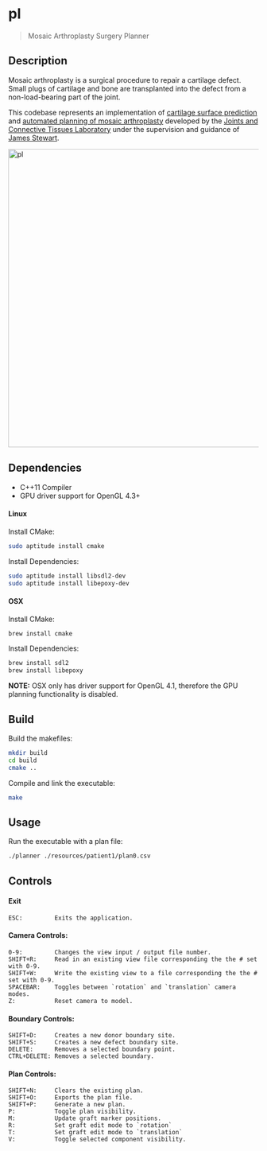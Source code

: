 # pl

> Mosaic Arthroplasty Surgery Planner

## Description

Mosaic arthroplasty is a surgical procedure to repair a cartilage defect. Small plugs of cartilage and bone are transplanted into the defect from a non-load-bearing part of the joint.

This codebase represents an implementation of [cartilage surface prediction](
http://research.cs.queensu.ca/home/jstewart/papers/surfacePrediction.pdf) and [automated planning of mosaic arthroplasty](http://research.cs.queensu.ca/home/jstewart/papers/planning.pdf) developed by the
[Joints and Connective Tissues Laboratory](http://research.cs.queensu.ca/home/jstewart/research.html) under the supervision and guidance of [James Stewart](http://research.cs.queensu.ca/home/jstewart/).

<img width="600" src="https://rawgit.com/kbirk/pl/master/screenshot.png" alt="pl" />

## Dependencies

- C++11 Compiler
- GPU driver support for OpenGL 4.3+

#### Linux

Install CMake:

```bash
sudo aptitude install cmake
```

Install Dependencies:

```bash
sudo aptitude install libsdl2-dev
sudo aptitude install libepoxy-dev
```

#### OSX

Install CMake:

```bash
brew install cmake
```

Install Dependencies:

```bash
brew install sdl2
brew install libepoxy
```

**NOTE:** OSX only has driver support for OpenGL 4.1, therefore the GPU planning functionality is disabled.

## Build

Build the makefiles:

```bash
mkdir build
cd build
cmake ..
```

Compile and link the executable:

```bash
make
```

## Usage

Run the executable with a plan file:

```bash
./planner ./resources/patient1/plan0.csv
```

## Controls

#### Exit

    ESC:         Exits the application.

#### Camera Controls:

    0-9:         Changes the view input / output file number.
    SHIFT+R:     Read in an existing view file corresponding the the # set with 0-9.
    SHIFT+W:     Write the existing view to a file corresponding the the # set with 0-9.
    SPACEBAR:    Toggles between `rotation` and `translation` camera modes.
    Z:           Reset camera to model.

#### Boundary Controls:

    SHIFT+D:     Creates a new donor boundary site.
    SHIFT+S:     Creates a new defect boundary site.
    DELETE:      Removes a selected boundary point.
    CTRL+DELETE: Removes a selected boundary.

#### Plan Controls:

    SHIFT+N:     Clears the existing plan.
    SHIFT+O:     Exports the plan file.
    SHIFT+P:     Generate a new plan.
    P:           Toggle plan visibility.
    M:           Update graft marker positions.
    R:           Set graft edit mode to `rotation`
    T:           Set graft edit mode to `translation`
    V:           Toggle selected component visibility.
